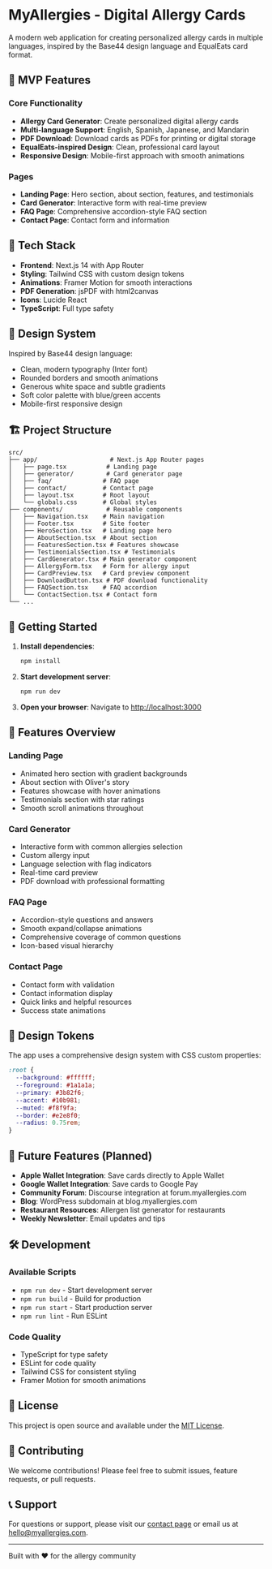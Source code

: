 # MyAllergies - Digital Allergy Cards

A modern web application for creating personalized allergy cards in multiple languages, inspired by the Base44 design language and EqualEats card format.

## 🎯 MVP Features

### Core Functionality
- **Allergy Card Generator**: Create personalized digital allergy cards
- **Multi-language Support**: English, Spanish, Japanese, and Mandarin
- **PDF Download**: Download cards as PDFs for printing or digital storage
- **EqualEats-inspired Design**: Clean, professional card layout
- **Responsive Design**: Mobile-first approach with smooth animations

### Pages
- **Landing Page**: Hero section, about section, features, and testimonials
- **Card Generator**: Interactive form with real-time preview
- **FAQ Page**: Comprehensive accordion-style FAQ section
- **Contact Page**: Contact form and information

## 🚀 Tech Stack

- **Frontend**: Next.js 14 with App Router
- **Styling**: Tailwind CSS with custom design tokens
- **Animations**: Framer Motion for smooth interactions
- **PDF Generation**: jsPDF with html2canvas
- **Icons**: Lucide React
- **TypeScript**: Full type safety

## 🎨 Design System

Inspired by Base44 design language:
- Clean, modern typography (Inter font)
- Rounded borders and smooth animations
- Generous white space and subtle gradients
- Soft color palette with blue/green accents
- Mobile-first responsive design

## 🏗️ Project Structure

```
src/
├── app/                    # Next.js App Router pages
│   ├── page.tsx           # Landing page
│   ├── generator/         # Card generator page
│   ├── faq/              # FAQ page
│   ├── contact/          # Contact page
│   ├── layout.tsx        # Root layout
│   └── globals.css       # Global styles
├── components/            # Reusable components
│   ├── Navigation.tsx    # Main navigation
│   ├── Footer.tsx        # Site footer
│   ├── HeroSection.tsx   # Landing page hero
│   ├── AboutSection.tsx  # About section
│   ├── FeaturesSection.tsx # Features showcase
│   ├── TestimonialsSection.tsx # Testimonials
│   ├── CardGenerator.tsx # Main generator component
│   ├── AllergyForm.tsx   # Form for allergy input
│   ├── CardPreview.tsx   # Card preview component
│   ├── DownloadButton.tsx # PDF download functionality
│   ├── FAQSection.tsx    # FAQ accordion
│   └── ContactSection.tsx # Contact form
└── ...
```

## 🚀 Getting Started

1. **Install dependencies**:
   ```bash
   npm install
   ```

2. **Start development server**:
   ```bash
   npm run dev
   ```

3. **Open your browser**:
   Navigate to [http://localhost:3000](http://localhost:3000)

## 📱 Features Overview

### Landing Page
- Animated hero section with gradient backgrounds
- About section with Oliver's story
- Features showcase with hover animations
- Testimonials section with star ratings
- Smooth scroll animations throughout

### Card Generator
- Interactive form with common allergies selection
- Custom allergy input
- Language selection with flag indicators
- Real-time card preview
- PDF download with professional formatting

### FAQ Page
- Accordion-style questions and answers
- Smooth expand/collapse animations
- Comprehensive coverage of common questions
- Icon-based visual hierarchy

### Contact Page
- Contact form with validation
- Contact information display
- Quick links and helpful resources
- Success state animations

## 🎨 Design Tokens

The app uses a comprehensive design system with CSS custom properties:

```css
:root {
  --background: #ffffff;
  --foreground: #1a1a1a;
  --primary: #3b82f6;
  --accent: #10b981;
  --muted: #f8f9fa;
  --border: #e2e8f0;
  --radius: 0.75rem;
}
```

## 🔮 Future Features (Planned)

- **Apple Wallet Integration**: Save cards directly to Apple Wallet
- **Google Wallet Integration**: Save cards to Google Pay
- **Community Forum**: Discourse integration at forum.myallergies.com
- **Blog**: WordPress subdomain at blog.myallergies.com
- **Restaurant Resources**: Allergen list generator for restaurants
- **Weekly Newsletter**: Email updates and tips

## 🛠️ Development

### Available Scripts

- `npm run dev` - Start development server
- `npm run build` - Build for production
- `npm run start` - Start production server
- `npm run lint` - Run ESLint

### Code Quality

- TypeScript for type safety
- ESLint for code quality
- Tailwind CSS for consistent styling
- Framer Motion for smooth animations

## 📄 License

This project is open source and available under the [MIT License](LICENSE).

## 🤝 Contributing

We welcome contributions! Please feel free to submit issues, feature requests, or pull requests.

## 📞 Support

For questions or support, please visit our [contact page](/contact) or email us at hello@myallergies.com.

---

Built with ❤️ for the allergy community